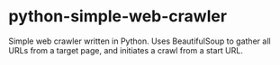 # python-simple-web-crawler
 Simple web crawler written in Python. Uses BeautifulSoup to gather all URLs from a target page, and initiates a crawl from a start URL.
